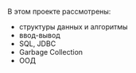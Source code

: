 В этом проекте рассмотрены:
- cтруктуры данных и алгоритмы
- ввод-вывод
- SQL, JDBC
- Garbage Collection
- ООД